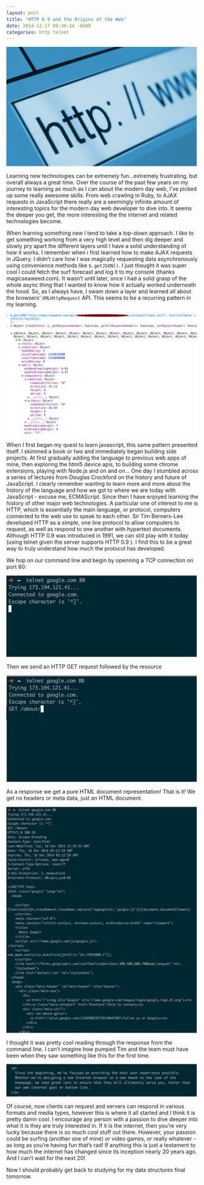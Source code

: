 ```yaml
---
layout: post
title: "HTTP 0.9 and the Origins of the Web"
date: 2014-12-17 09:36:14 -0400
categories: http telnet
---
```

![http.png](/assets/origins-of-the-web/http.png)

Learning new technologies can be extremely fun…extremely frustrating, but
overall always a great time.  Over the course of the past few years on my
journey to learning as much as I can about the modern day web, I’ve picked up
some really awesome skills.  From web crawling in Ruby, to AJAX requests in
JavaScript there really are a seemingly infinite amount of interesting topics
for the modern day web developer to dive into.  It seems the deeper you get,
the more interesting the the internet and related technologies become.

When learning something new I tend to take a top-down approach. I like to get
something working from a very high level and then dig deeper and slowly pry
apart the different layers until I have a solid understanding of how it works.
I remember when i first learned how to make AJAX requests in JQuery.  I didn’t
care *ho*w I was magically requesting data asynchronously using convenience
methods like `$.getJSON()`. I just thought it was super cool I could fetch the
surf forecast and log it to my console (thanks magicseaweed.com).  It wasn’t
until later, once I had a solid grasp of the whole async thing that I wanted to
know how it actually worked underneath the hood.  So, as I always have, I swam
down a layer and learned all about the browsers’ `XMLHttpRequest` API.  This
seems to be a recurring pattern in my learning.

![json](/assets/origins-of-the-web/json.png)

When I first began my quest to learn javascript, this same pattern presented
itself. I skimmed a book or two and immediately began building side projects.
At first gradually adding the language to previous web apps of mine, then
exploring the html5 device apis, to building some chrome extensions, playing
with Node.js and on and on…  One day I stumbled across a series of lectures
from Douglas Crockford on the history and future of JavaScript.  I clearly
remember wanting to learn more and more about the history of the language and
how we got to where we are today with JavaScript - excuse me, ECMAScript.
Since then I have enjoyed learning the history of other major web technologies.
A particular one of interest to me is HTTP, which is essentially the main
language, or protocol, computers connected to the web use to speak to each
other.  Sir Tim Berners-Lee developed HTTP as a simple, one line protocol to
allow computers to request, as well as respond to one another with hypertext
documents.  Although HTTP 0.9 was introduced in 1991, we can still play with it
today (using telnet given the server supports HTTP 0.9 ).  I find this to be a
great way to truly understand how much the protocol has developed.

We hop on our command line and begin by openning a TCP connection on port 80:

![telnet](/assets/origins-of-the-web/telnet.png)

Then we send an HTTP GET request followed by the resource

![request](/assets/origins-of-the-web/request.png)

As a response we get a pure HTML document representation!  That is it!  We get
no headers or meta data, just an HTML document.

![response](/assets/origins-of-the-web/response.png)

I thought it was pretty cool reading through the response from the command
line.  I can’t imagine how pumped Tim and the team must have been when they saw
something like this for the first time.

![html](/assets/origins-of-the-web/html.png)

Of course, now clients can request and servers can respond in various formats
and media types, however this is where it all started and I think it is pretty
damn cool.  I encourage any person with a passion to dive deeper into what it
is they are truly interested in.  If it is the internet, then you’re very lucky
because there is so much cool stuff out there.  However, your passion could be
surfing (another one of mine) or video games, or really whatever - as long as
you’re having fun that’s rad!  If anything this is just a testament to how much
the internet has changed since its inception nearly 20 years ago.  And I can’t
wait for the next 20!

Now I should probably get back to studying for my data structures final
tomorrow.
